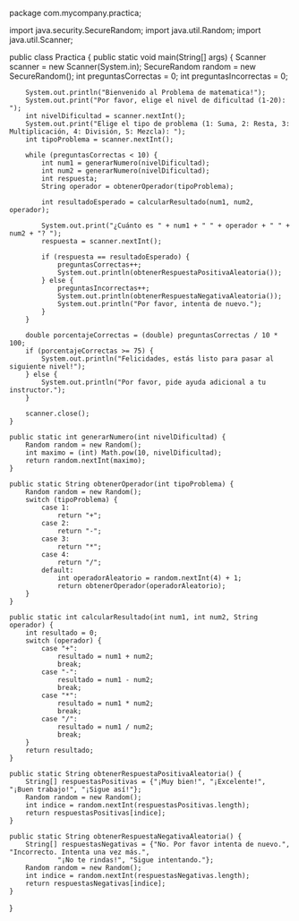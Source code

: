 package com.mycompany.practica;


import java.security.SecureRandom;
import java.util.Random;
import java.util.Scanner;

public class Practica {
    public static void main(String[] args) {
        Scanner scanner = new Scanner(System.in);
        SecureRandom random = new SecureRandom();
        int preguntasCorrectas = 0;
        int preguntasIncorrectas = 0;

        System.out.println("Bienvenido al Problema de matematica!");
        System.out.print("Por favor, elige el nivel de dificultad (1-20): ");
        int nivelDificultad = scanner.nextInt();
        System.out.print("Elige el tipo de problema (1: Suma, 2: Resta, 3: Multiplicación, 4: División, 5: Mezcla): ");
        int tipoProblema = scanner.nextInt();

        while (preguntasCorrectas < 10) {
            int num1 = generarNumero(nivelDificultad);
            int num2 = generarNumero(nivelDificultad);
            int respuesta;
            String operador = obtenerOperador(tipoProblema);

            int resultadoEsperado = calcularResultado(num1, num2, operador);

            System.out.print("¿Cuánto es " + num1 + " " + operador + " " + num2 + "? ");
            respuesta = scanner.nextInt();

            if (respuesta == resultadoEsperado) {
                preguntasCorrectas++;
                System.out.println(obtenerRespuestaPositivaAleatoria());
            } else {
                preguntasIncorrectas++;
                System.out.println(obtenerRespuestaNegativaAleatoria());
                System.out.println("Por favor, intenta de nuevo.");
            }
        }

        double porcentajeCorrectas = (double) preguntasCorrectas / 10 * 100;
        if (porcentajeCorrectas >= 75) {
            System.out.println("Felicidades, estás listo para pasar al siguiente nivel!");
        } else {
            System.out.println("Por favor, pide ayuda adicional a tu instructor.");
        }

        scanner.close();
    }

    public static int generarNumero(int nivelDificultad) {
        Random random = new Random();
        int maximo = (int) Math.pow(10, nivelDificultad);
        return random.nextInt(maximo);
    }

    public static String obtenerOperador(int tipoProblema) {
        Random random = new Random();
        switch (tipoProblema) {
            case 1:
                return "+";
            case 2:
                return "-";
            case 3:
                return "*";
            case 4:
                return "/";
            default:
                int operadorAleatorio = random.nextInt(4) + 1;
                return obtenerOperador(operadorAleatorio);
        }
    }

    public static int calcularResultado(int num1, int num2, String operador) {
        int resultado = 0;
        switch (operador) {
            case "+":
                resultado = num1 + num2;
                break;
            case "-":
                resultado = num1 - num2;
                break;
            case "*":
                resultado = num1 * num2;
                break;
            case "/":
                resultado = num1 / num2;
                break;
        }
        return resultado;
    }

    public static String obtenerRespuestaPositivaAleatoria() {
        String[] respuestasPositivas = {"¡Muy bien!", "¡Excelente!", "¡Buen trabajo!", "¡Sigue así!"};
        Random random = new Random();
        int indice = random.nextInt(respuestasPositivas.length);
        return respuestasPositivas[indice];
    }

    public static String obtenerRespuestaNegativaAleatoria() {
        String[] respuestasNegativas = {"No. Por favor intenta de nuevo.", "Incorrecto. Intenta una vez más.",
                "¡No te rindas!", "Sigue intentando."};
        Random random = new Random();
        int indice = random.nextInt(respuestasNegativas.length);
        return respuestasNegativas[indice];
    }
}
